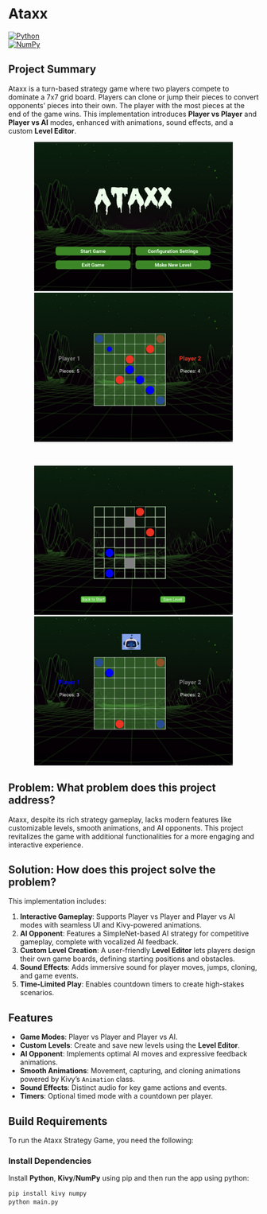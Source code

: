 # Ataxx
[![Python](https://img.shields.io/badge/Python-3776AB?style=for-the-badge&logo=python&logoColor=white)](https://www.python.org/)  
[![NumPy](https://img.shields.io/badge/NumPy-013243?style=for-the-badge&logo=numpy&logoColor=white)](https://numpy.org/)  

## Project Summary  
Ataxx is a turn-based strategy game where two players compete to dominate a 7x7 grid board. Players can clone or jump their pieces to convert opponents’ pieces into their own. The player with the most pieces at the end of the game wins. This implementation introduces **Player vs Player** and **Player vs AI** modes, enhanced with animations, sound effects, and a custom **Level Editor**.

<p align="center">
  <img src="./image/ataxx-main.png" height="300" width="400" alt="Ataxx Main">
  <img src="./image/ataxx-gameplay.png" height="300" width="400" alt="Ataxx Gameplay">
</p>  

<br/>
<p align="center">
  <img src="./image/ataxx-level-creator.png" height="300" width="400" alt="Level Creator">
  <img src="./image/ataxx-ai.png" height="300" width=400" alt="AI Avatar Feedback">
</p>  

## Problem: What problem does this project address?  
Ataxx, despite its rich strategy gameplay, lacks modern features like customizable levels, smooth animations, and AI opponents. This project revitalizes the game with additional functionalities for a more engaging and interactive experience.

## Solution: How does this project solve the problem?  
This implementation includes:  
1. **Interactive Gameplay**: Supports Player vs Player and Player vs AI modes with seamless UI and Kivy-powered animations.  
2. **AI Opponent**: Features a SimpleNet-based AI strategy for competitive gameplay, complete with vocalized AI feedback.  
3. **Custom Level Creation**: A user-friendly **Level Editor** lets players design their own game boards, defining starting positions and obstacles.  
4. **Sound Effects**: Adds immersive sound for player moves, jumps, cloning, and game events.  
5. **Time-Limited Play**: Enables countdown timers to create high-stakes scenarios.

## Features  
- **Game Modes**: Player vs Player and Player vs AI.  
- **Custom Levels**: Create and save new levels using the **Level Editor**.  
- **AI Opponent**: Implements optimal AI moves and expressive feedback animations.  
- **Smooth Animations**: Movement, capturing, and cloning animations powered by Kivy’s `Animation` class.  
- **Sound Effects**: Distinct audio for key game actions and events.  
- **Timers**: Optional timed mode with a countdown per player.  

## Build Requirements  
To run the Ataxx Strategy Game, you need the following:

### Install Dependencies  
Install **Python**, **Kivy**/**NumPy** using pip and then run the app using python:  

```bash
pip install kivy numpy
python main.py
```
